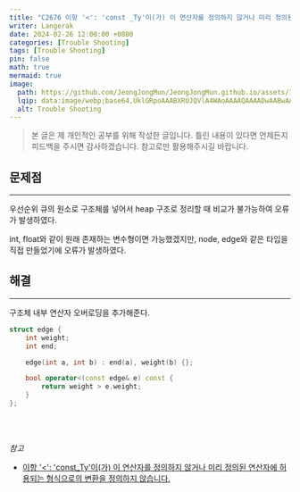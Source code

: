 ```yaml
---
title: "C2676 이항 '<': 'const _Ty'이(가) 이 연산자를 정의하지 않거나 미리 정의된 연산자에 허용되는 형식으로의 변환을 정의하지 않습니다."
writer: Langerak
date: 2024-02-26 12:00:00 +0800
categories: [Trouble Shooting]
tags: [Trouble Shooting]
pin: false
math: true
mermaid: true
image:
  path: https://github.com/JeongJongMun/JeongJongMun.github.io/assets/101979073/9b2e2cd0-1ce7-4984-91c7-1563e1e9404b
  lqip: data:image/webp;base64,UklGRpoAAABXRUJQVlA4WAoAAAAQAAAADwAABwAAQUxQSDIAAAARL0AmbZurmr57yyIiqE8oiG0bejIYEQTgqiDA9vqnsUSI6H+oAERp2HZ65qP/VIAWAFZQOCBCAAAA8AEAnQEqEAAIAAVAfCWkAALp8sF8rgRgAP7o9FDvMCkMde9PK7euH5M1m6VWoDXf2FkP3BqV0ZYbO6NA/VFIAAAA
  alt: Trouble Shooting
---
```


> 본 글은 제 개인적인 공부를 위해 작성한 글입니다. 틀린 내용이 있다면 언제든지 피드백을 주시면 감사하겠습니다. 참고로만 활용해주시길 바랍니다.

## 문제점

---

우선순위 큐의 원소로 구조체를 넣어서 heap 구조로 정리할 때 비교가 불가능하여 오류가 발생하였다.

int, float와 같이 원래 존재하는 변수형이면 가능했겠지만, node, edge와 같은 타입을 직접 만들었기에 오류가 발생하였다.

## 해결

---

구조체 내부 연산자 오버로딩을 추가해준다.

```cpp
struct edge {
	int weight;
	int end;

	edge(int a, int b) : end(a), weight(b) {};

	bool operator<(const edge& e) const {
		return weight > e.weight;
	}
};
```

<br/> <br/>

*참고*

- [이항 '<': 'const_Ty'이(가) 이 연산자를 정의하지 않거나 미리 정의된 연산자에 허용되는 형식으로의 변환을 정의하지 않습니다.](https://gamedoridori.tistory.com/97)
